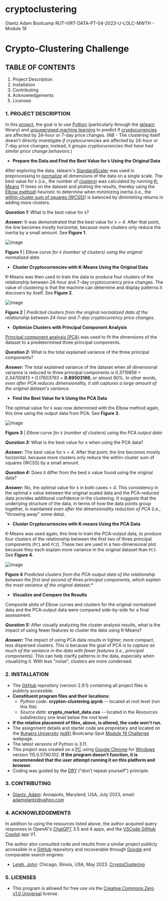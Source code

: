 # cryptoclustering

Glantz Adam Bootcamp RUT-VIRT-DATA-PT-04-2023-U-LOLC-MWTH - Module 19

# Crypto-Clustering Challenge

## TABLE OF CONTENTS

1. Project Description
2. Installation
3. Contributing
4. Acknowledgements
5. Licenses

### 1. PROJECT DESCRIPTION

In this [project](https://bootcampspot.instructure.com/courses/3337/assignments/54011?module_item_id=961925), the goal is to use [Python](https://www.python.org/) (particularly through the [sklearn](https://en.wikipedia.org/wiki/Scikit-learn) library) and [unsupervised machine learning](https://en.wikipedia.org/wiki/Unsupervised_learning) to predict if [cryptocurrencies](https://en.wikipedia.org/wiki/Cryptocurrency) are affected by 24-hour or 7-day price changes. (NB - The clustering itself doesn't directly investigate _if_ cryptocurrencies are affected by 24-hour or 7-day price changes; instead, it _groups cryptocurrencies that have had similar price change behaviors_.)

- **Prepare the Data and Find the Best Value for `k` Using the Original Data**

After exploring the data, sklearn's [StandardScaler](https://scikit-learn.org/stable/modules/generated/sklearn.preprocessing.StandardScaler.html) was used in preprocessing to [normalize](https://en.wikipedia.org/wiki/Normalization_(statistics)) all dimensions of the data on a single scale. The best value for `k` (i.e., the number of [clusters](https://developers.google.com/machine-learning/clustering/overview#:~:text=In%20machine%20learning%20too%2C%20we,relies%20on%20unsupervised%20machine%20learning.)) was calculated by running [K-Means](https://serokell.io/blog/k-means-clustering-in-machine-learning) 11 times on the dataset and plotting the results, thereby using the [Elbow method](https://www.analyticsvidhya.com/blog/2021/01/in-depth-intuition-of-k-means-clustering-algorithm-in-machine-learning/)) heuristic to determine when minimizing inertia (i.e., the [within-cluster sum of squares (WCSS)](https://support.minitab.com/en-us/minitab/21/help-and-how-to/statistical-modeling/multivariate/how-to/cluster-k-means/interpret-the-results/all-statistics-and-graphs/#:~:text=The%20within%2Dcluster%20sum%20of%20squares%20is%20a%20measure%20of,a%20large%20sum%20of%20squares.)) is balanced by diminishing returns in adding more clusters.

_**Question 1:**_ What is the best value for `k`?

_**Answer:**_ It was demonstrated that the best value for `k` = _4_. After that point, the line becomes mostly horizontal, because more clusters only reduce the inertia by a small amount. See **Figure 1**.

![image](https://github.com/aglantzrbc/cryptoclustering/assets/127694342/2926e66c-4803-4097-a6f8-6a7e8c8557e5)

**Figure 1** | *Elbow curve for `k` (number of clusters) using the original normalized data*

- **Cluster Cryptocurrencies with K-Means Using the Original Data**

K-Means was then used to train the data to produce four clusters of the relationship between 24-hour and 7-day cryptocurrency price changes. The value of clustering is that the machine can determine and display patterns it discovers by itself. See **Figure 2**.

![image](https://github.com/aglantzrbc/cryptoclustering/assets/127694342/75334f78-6eba-43ba-97d8-2e10dfe5b18c)

**Figure 2** | *Predicted clusters from the original normalized data of the relationship between 24-hour and 7-day cryptocurrency price changes.*

- **Optimize Clusters with Principal Component Analysis**

[Principal component analysis (PCA)](https://en.wikipedia.org/wiki/Principal_component_analysis) was used to fit the dimensions of the dataset to a predetermined three principal components.

_**Question 2:**_ What is the total explained variance of the three principal components?

_**Answer:**_ The total explained variance of the dataset when all dimensional variance is reduced to three principal components is _0.3719856 + 0.34700813 + 0.17603793_ = **0.89503166**, or almost 90%. In other words, _even after PCA reduces dimensionality, it still captures a large amount of the original dataset's variance._

- **Find the Best Value for k Using the PCA Data**

The optimal value for `k` was now determined with the Elbow method again, this time using the output data from PCA. See **Figure 3**.

![image](https://github.com/aglantzrbc/cryptoclustering/assets/127694342/662b4e56-cce7-486c-97d4-49b6a8291a6f)

**Figure 3** | *Elbow curve for `k` (number of clusters) using the PCA output data*

_**Question 3:**_ What is the best value for `k` when using the PCA data?

_**Answer:**_ The best value for `k` = _4_. After that point, the line becomes mostly horizontal, because more clusters only reduce the within-cluster sum of squares (WCSS) by a small amount.

_**Question 4:**_ Does it differ from the best `k` value found using the original data?

_**Answer:**_ No, the optimal value for `k` in both cases = _4_. This consistency in the optimal `k` value between the original scaled data and the PCA-reduced data provides additional confidence in the clustering. It suggests that the underlying structure of the data, in terms of how the data points group together, is maintained _even after the dimensionality reduction of PCA_ (i.e., "throwing away" some data).

- **Cluster Cryptocurrencies with K-means Using the PCA Data**

K-Means was used again, this time to train the PCA-output data, to produce four clusters of the relationship between the first two of three principal components (`PC1` and `PC2`). These two are used in a two-dimensional plot because they each explain more variance in the original dataset than `PC3`. See **Figure 4**.

![image](https://github.com/aglantzrbc/cryptoclustering/assets/127694342/ff4ba901-abb2-4d1f-b3d5-b730108d53a1)

**Figure 4** *Predicted clusters from the PCA-output data of the relationship between the first and second of three principal components, which explain the most variance of the original dataset.**

- **Visualize and Compare the Results**

Composite plots of Elbow curves and clusters for the original normalized data and the PCA-output data were compared side-by-side for a final assessment.

_**Question 5:**_ After visually analyzing the cluster analysis results, what is the impact of using fewer features to cluster the data using K-Means?

_**Answer:**_ The impact of using PCA data results in tighter, more compact, less dispersed clusters. This is because the goal of PCA is to _capture as much of the variance in the data with fewer features (i.e., principal components)_. This can help clarify patterns in the data, especially when visualizing it. With less "noise", clusters are more condensed.

### 2. INSTALLATION

- The [GitHub](https://github.com/aglantzrbc/cryptoclustering) repository (version 2.9.1) containing all project files is publicly accessible.
- **Constituent program files and their locations:**
  -  _Python code:_ **crypton-clustering.ipynb** -- located at root level (run this file)
  -  _Source data:_ **crypto_market_data.css** -- located in the _Resources_ subdirectory one level below the root level
- **If the relative placement of files, above, is altered, the code won't run.**
- The assignment details and starter code are proprietary and located on the [Rutgers University](https://www.rutgers.edu/) [(edX)](https://www.edx.org/) Bootcamp Spot [Module 19 Challenge](https://bootcampspot.instructure.com/courses/3337/assignments/54011?module_item_id=961925) webpage.
- The latest versions of Python is 3.11.
- This project was created on a [PC](https://en.wikipedia.org/wiki/Personal_computer) using [Google Chrome](https://www.google.com/chrome/) for [Windows](https://www.microsoft.com/en-us/windows) version 115.0.5790.102. **If the program doesn't function, it is recommended that the user attempt running it on this platform and browser.**
- Coding was guided by the [DRY](https://en.wikipedia.org/wiki/Don%27t_repeat_yourself) ("don't repeat yourself") principle.

### 3. CONTRIBUTING

- [Glantz, Adam](https://www.linkedin.com/in/adam-glantz/): Annapolis, Maryland, USA, July 2023, email: adamglantz@yahoo.com

### 4. ACKNOWLEDGEMENTS

In addition to using the resources listed above, the author acquired query responses in OpenAI's [ChatGPT](https://chat.openai.com/) 3.5 and 4 apps, and the [VSCode GitHub Copilot](https://github.com/features/copilot) app V1.

The author also consulted code and results from a similar project publicly accessible in a [GitHub](https://github.com/) repository and recoverable through [Google](https://www.google.com/) and comparable search engines:

- [Leigh, John](https://www.linkedin.com/in/johnleigh101/): Chicago, Illinois, USA, May 2023. [CryptoClustering](https://github.com/JLeigh101/CryptoClustering)

### 5. LICENSES

- This program is allowed for free use via the [Creative Commons Zero v1.0 Universal](https://creativecommons.org/publicdomain/zero/1.0/) license.
